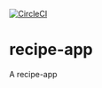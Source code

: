 [![CircleCI](https://circleci.com/gh/vcsheel/recipe-app.svg?style=svg)](https://circleci.com/gh/vcsheel/recipe-app)
# recipe-app
A recipe-app
